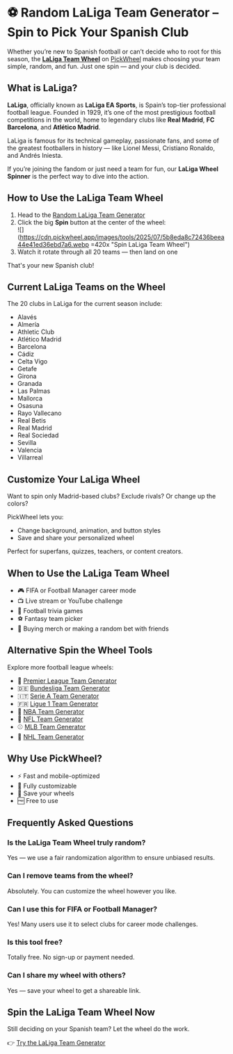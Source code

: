 # ⚽ Random LaLiga Team Generator – Spin to Pick Your Spanish Club

Whether you’re new to Spanish football or can’t decide who to root for this season, the **[LaLiga Team Wheel](https://pickwheel.app/tools/random-laliga-team-generator)** on [PickWheel](https://pickwheel.app) makes choosing your team simple, random, and fun. Just one spin — and your club is decided.

## What is LaLiga?

**LaLiga**, officially known as **LaLiga EA Sports**, is Spain’s top-tier professional football league. Founded in 1929, it’s one of the most prestigious football competitions in the world, home to legendary clubs like **Real Madrid**, **FC Barcelona**, and **Atlético Madrid**.

LaLiga is famous for its technical gameplay, passionate fans, and some of the greatest footballers in history — like Lionel Messi, Cristiano Ronaldo, and Andrés Iniesta.

If you’re joining the fandom or just need a team for fun, our **LaLiga Wheel Spinner** is the perfect way to dive into the action.

## How to Use the LaLiga Team Wheel

1. Head to the [Random LaLiga Team Generator](https://pickwheel.app/tools/random-laliga-team-generator)
2. Click the big **Spin** button at the center of the wheel:  
   ![](https://cdn.pickwheel.app/images/tools/2025/07/5b8eda8c72436beea44e41ed36ebd7a6.webp =420x "Spin LaLiga Team Wheel")
3. Watch it rotate through all 20 teams — then land on one

That's your new Spanish club!

## Current LaLiga Teams on the Wheel

The 20 clubs in LaLiga for the current season include:

- Alavés
- Almería
- Athletic Club
- Atlético Madrid
- Barcelona
- Cádiz
- Celta Vigo
- Getafe
- Girona
- Granada
- Las Palmas
- Mallorca
- Osasuna
- Rayo Vallecano
- Real Betis
- Real Madrid
- Real Sociedad
- Sevilla
- Valencia
- Villarreal

## Customize Your LaLiga Wheel

Want to spin only Madrid-based clubs? Exclude rivals? Or change up the colors?

PickWheel lets you:

- Change background, animation, and button styles
- Save and share your personalized wheel

Perfect for superfans, quizzes, teachers, or content creators.

## When to Use the LaLiga Team Wheel

- 🎮 FIFA or Football Manager career mode
- 📺 Live stream or YouTube challenge
- 🧠 Football trivia games
- ⚽ Fantasy team picker
- 🎁 Buying merch or making a random bet with friends

## Alternative Spin the Wheel Tools

Explore more football league wheels:

- 🏴 [Premier League Team Generator](/tools/random-premier-league-team-generator)
- 🇩🇪 [Bundesliga Team Generator](/tools/random-bundesliga-team-generator)
- 🇮🇹 [Serie A Team Generator](/tools/random-serie-a-team-generator)
- 🇫🇷 [Ligue 1 Team Generator](/tools/random-ligue-1-team-generator)
- 🏀 [NBA Team Generator](/tools/random-nba-team-generator)
- 🏈 [NFL Team Generator](/tools/random-nfl-team-generator)
- ⚾ [MLB Team Generator](/tools/random-mlb-team-generator)
- 🏒 [NHL Team Generator](/tools/random-nhl-team-generator)

## Why Use PickWheel?

- ⚡ Fast and mobile-optimized
- 🎨 Fully customizable
- 💾 Save your wheels
- 🆓 Free to use

## Frequently Asked Questions

### Is the LaLiga Team Wheel truly random?

Yes — we use a fair randomization algorithm to ensure unbiased results.

### Can I remove teams from the wheel?

Absolutely. You can customize the wheel however you like.

### Can I use this for FIFA or Football Manager?

Yes! Many users use it to select clubs for career mode challenges.

### Is this tool free?

Totally free. No sign-up or payment needed.

### Can I share my wheel with others?

Yes — save your wheel to get a shareable link.

## Spin the LaLiga Team Wheel Now

Still deciding on your Spanish team? Let the wheel do the work.

👉 [Try the LaLiga Team Generator](https://pickwheel.app/tools/random-laliga-team-generator)
